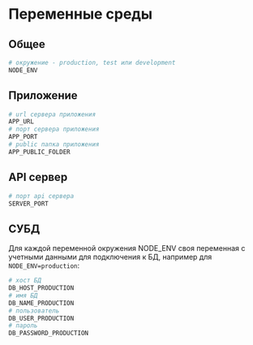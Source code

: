# Переменные среды

## Общее  
```sh
# окружение - production, test или development
NODE_ENV  
```

## Приложение
```sh
# url сервера приложения 
APP_URL
# порт сервера приложения
APP_PORT
# public папка приложения
APP_PUBLIC_FOLDER
```

## API сервер
```sh
# порт api сервера
SERVER_PORT  
```

## СУБД
Для каждой переменной окружения NODE_ENV своя переменная с учетными данными для подключения 
к БД, например для `NODE_ENV=production`:
```sh
# хост БД
DB_HOST_PRODUCTION
# имя БД
DB_NAME_PRODUCTION
# пользователь
DB_USER_PRODUCTION
# пароль
DB_PASSWORD_PRODUCTION
```
